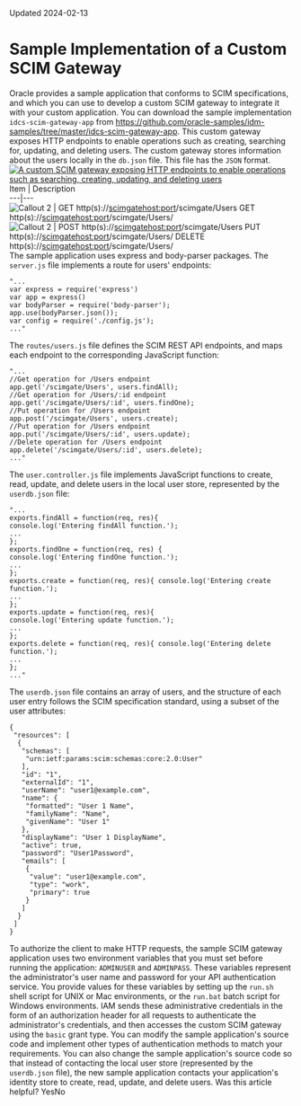 Updated 2024-02-13
# Sample Implementation of a Custom SCIM Gateway
Oracle provides a sample application that conforms to SCIM specifications, and which you can use to develop a custom SCIM gateway to integrate it with your custom application.
You can download the sample implementation `idcs-scim-gateway-app` from <https://github.com/oracle-samples/idm-samples/tree/master/idcs-scim-gateway-app>.
This custom gateway exposes HTTP endpoints to enable operations such as creating, searching for, updating, and deleting users. The custom gateway stores information about the users locally in the `db.json` file. This file has the `JSON` format.
[![A custom SCIM gateway exposing HTTP endpoints to enable operations such as searching, creating, updating, and deleting users](https://docs.oracle.com/en-us/iaas/Content/Resources/Images/iam-sample-app-architecture.png)](https://docs.oracle.com/en-us/iaas/Content/Resources/Images/iam-sample-app-architecture.png)
Item | Description  
---|---  
![Callout 2](https://docs.oracle.com/en-us/iaas/Content/Resources/Images/callout_iamtable1.png) |  GET http(s)://<scimgatehost:port>/scimgate/Users GET http(s)://<scimgatehost:port>/scimgate/Users/<id>  
![Callout 2](https://docs.oracle.com/en-us/iaas/Content/Resources/Images/callout_iamtable2.png) |  POST http(s)://<scimgatehost:port>/scimgate/Users PUT http(s)://<scimgatehost:port>/scimgate/Users/<id> DELETE http(s)://<scimgatehost:port>/scimgate/Users/<id>  
The sample application uses express and body-parser packages. The `server.js` file implements a route for users' endpoints:
```
"...
var express = require('express')
var app = express()
var bodyParser = require('body-parser');
app.use(bodyParser.json());
var config = require('./config.js');
..."
```

The `routes/users.js` file defines the SCIM REST API endpoints, and maps each endpoint to the corresponding JavaScript function:
```
"...
//Get operation for /Users endpoint
app.get('/scimgate/Users', users.findAll);
//Get operation for /Users/:id endpoint
app.get('/scimgate/Users/:id', users.findOne);
//Put operation for /Users endpoint
app.post('/scimgate/Users', users.create);
//Put operation for /Users endpoint
app.put('/scimgate/Users/:id', users.update);
//Delete operation for /Users endpoint
app.delete('/scimgate/Users/:id', users.delete);
..."
```

The `user.controller.js` file implements JavaScript functions to create, read, update, and delete users in the local user store, represented by the `userdb.json` file:
```
"...
exports.findAll = function(req, res){
console.log('Entering findAll function.');
...
};
exports.findOne = function(req, res) {
console.log('Entering findOne function.');
...
};
exports.create = function(req, res){ console.log('Entering create function.');
...
};
exports.update = function(req, res){
console.log('Entering update function.');
...
};
exports.delete = function(req, res){ console.log('Entering delete function.');
...
};
..."
```

The `userdb.json` file contains an array of users, and the structure of each user entry follows the SCIM specification standard, using a subset of the user attributes:
```
{
 "resources": [
  {
   "schemas": [
    "urn:ietf:params:scim:schemas:core:2.0:User"
   ],
   "id": "1",
   "externalId": "1",
   "userName": "user1@example.com",
   "name": {
    "formatted": "User 1 Name",
    "familyName": "Name",
    "givenName": "User 1"
   },
   "displayName": "User 1 DisplayName",
   "active": true,
   "password": "User1Password",
   "emails": [
    {
     "value": "user1@example.com",
     "type": "work",
     "primary": true
    }
   ]
  }
 ]
}
```

To authorize the client to make HTTP requests, the sample SCIM gateway application uses two environment variables that you must set before running the application: `ADMINUSER` and `ADMINPASS`. These variables represent the administrator's user name and password for your API authentication service. You provide values for these variables by setting up the `run.sh` shell script for UNIX or Mac environments, or the `run.bat` batch script for Windows environments.
IAM sends these administrative credentials in the form of an authorization header for all requests to authenticate the administrator's credentials, and then accesses the custom SCIM gateway using the `basic` grant type.
You can modify the sample application's source code and implement other types of authentication methods to match your requirements.
You can also change the sample application's source code so that instead of contacting the local user store (represented by the `userdb.json` file), the new sample application contacts your application's identity store to create, read, update, and delete users.
Was this article helpful?
YesNo

